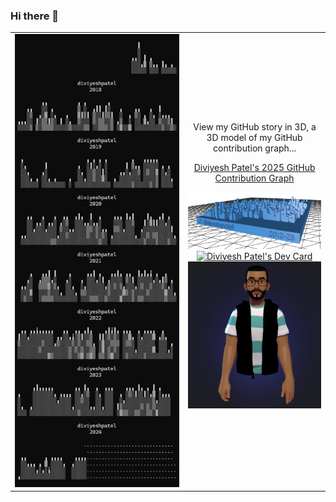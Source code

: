 ### Hi there 👋

<table>
    <tr>
        <td width="55%" align="center">
            <img src="https://github.com/diviyeshpatel/diviyeshpatel/blob/main/Skyline_2018-2025.png?raw=true" width="100%" alt="Diviyesh Patel's GitHub Contribution Graph By Year"/>
        </td>
        <td width="45%" align="center">
            <p>View my GitHub story in 3D, a 3D model of my GitHub contribution graph...</p>
            <p>
                <a href="https://github.com/diviyeshpatel/diviyeshpatel/blob/main/diviyeshpatel-2025-github-skyline.stl" title="Diviyesh Patel's 2025 GitHub Contribution Graph">Diviyesh Patel's 2025 GitHub Contribution Graph</a>
            </p>
            <a href="https://github.com/diviyeshpatel/diviyeshpatel/blob/main/diviyeshpatel-2012-25-github-skyline.stl" title="Diviyesh Patel's Entire GitHub Contribution Graph">
                <img src="https://github.com/diviyeshpatel/diviyeshpatel/blob/main/Skyline.png?raw=true" width="100%" alt="Diviyesh Patel's Entire GitHub Contribution Graph"/>
            </a>
            <a href="https://app.daily.dev/diviyeshpatel"><img src="https://api.daily.dev/devcards/v2/bLJ5cluH7GAtgpjrVjOof.png?type=default&r=vz3" width="375" alt="Diviyesh Patel's Dev Card"/></a>   
            <img src="https://github.com/diviyeshpatel/diviyeshpatel/blob/main/DiviyeshPatel.png?raw=true" width="100%" alt="Diviyesh Patel's Microsoft Avatar"/>
        </td>
    </tr>
</table>

<!--
**diviyeshpatel/diviyeshpatel** is a ✨ _special_ ✨ repository because its `README.md` (this file) appears on your GitHub profile.

Here are some ideas to get you started:

- 🔭 I’m currently working on ...
- 🌱 I’m currently learning ...
- 👯 I’m looking to collaborate on ...
- 🤔 I’m looking for help with ...
- 💬 Ask me about ...
- 📫 How to reach me: ...
- 😄 Pronouns: ...
- ⚡ Fun fact: ...
-->

